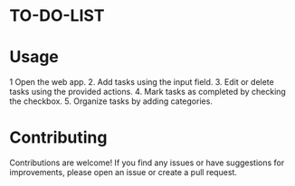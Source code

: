 # TO-DO-LIST
# Usage
1 Open the web app.
2. Add tasks using the input field.
3. Edit or delete tasks using the provided actions.
4. Mark tasks as completed by checking the checkbox.
5. Organize tasks by adding categories.

# Contributing
Contributions are welcome! If you find any issues or have suggestions for improvements, please open an issue or create a pull request.
